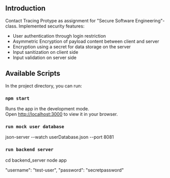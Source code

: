 ## Introduction
Contact Tracing Protype as assignment for "Secure Software Engineering"-class.
Implemented security features:
- User authentication through login restriction
- Asymmetric Encryption of payload content between client and server
- Encryption using a secret for data storage on the server
- Input sanitization on client side
- Input validation on server side

## Available Scripts

In the project directory, you can run:

### `npm start`

Runs the app in the development mode.\
Open [http://localhost:3000](http://localhost:3000) to view it in your browser.

### `run mock user database`
json-server --watch userDatabase.json --port 8081

### `run backend server`
cd backend_server
node app


"username": "test-user",
"password": "secretpassword"
